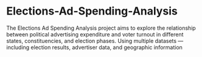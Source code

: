 # Elections-Ad-Spending-Analysis
The Elections Ad Spending Analysis project aims to explore the relationship between political advertising expenditure and voter turnout in different states, constituencies, and election phases. Using multiple datasets — including election results, advertiser data, and geographic information

